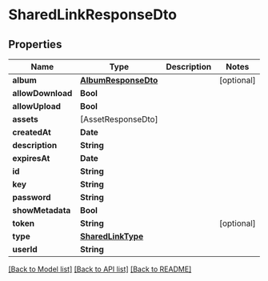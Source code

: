 # SharedLinkResponseDto

## Properties
Name | Type | Description | Notes
------------ | ------------- | ------------- | -------------
**album** | [**AlbumResponseDto**](AlbumResponseDto.md) |  | [optional] 
**allowDownload** | **Bool** |  | 
**allowUpload** | **Bool** |  | 
**assets** | [AssetResponseDto] |  | 
**createdAt** | **Date** |  | 
**description** | **String** |  | 
**expiresAt** | **Date** |  | 
**id** | **String** |  | 
**key** | **String** |  | 
**password** | **String** |  | 
**showMetadata** | **Bool** |  | 
**token** | **String** |  | [optional] 
**type** | [**SharedLinkType**](SharedLinkType.md) |  | 
**userId** | **String** |  | 

[[Back to Model list]](../README.md#documentation-for-models) [[Back to API list]](../README.md#documentation-for-api-endpoints) [[Back to README]](../README.md)


